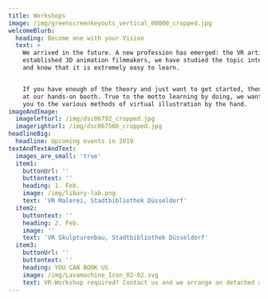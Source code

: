```yaml
---
title: Workshops
image: /img/greenscreenkeyouts_vertical_00000_cropped.jpg
welcomeBlurb:
  heading: Become one with your Vision
  text: >
    We arrived in the future. A new profession has emerged: the VR artist. As
    established 3D animation filmmakers, we have studied the topic intensively
    and know that it is extremely easy to learn.


    If you have enough of the theory and just want to get started, then visit us
    at our hands-on booth. True to the motto learning by doing, we want to take
    you to the various methods of virtual illustration by the hand.
imageAndImage:
  imagelefturl: /img/dsc06792_cropped.jpg
  imagerighturl: /img/dsc06756b_cropped.jpg
headlineBig:
  headline: Upcoming events in 2019
textAndTextAndText:
  images_are_small: 'true'
  item1:
    buttonUrl: ''
    buttontext: ''
    heading: 1. Feb.
    image: /img/libary-lab.png
    text: 'VR Malerei, Stadtbibliothek Düsseldorf'
  item2:
    buttontext: ''
    heading: 2. Feb.
    image: ''
    text: 'VR Skulpturenbau, Stadtbibliothek Düsseldorf'
  item3:
    buttonUrl: ''
    buttontext: ''
    heading: YOU CAN BOOK US
    image: /img/Lavamachine_Icon_02-02.svg
    text: VR-Workshop required? Contact us and we arrange an detached appointment.
---
```


